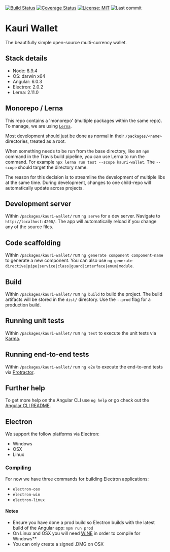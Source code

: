 [![Build Status](https://travis-ci.org/Encrypt-S/kauri-wallet.svg?branch=master)](https://travis-ci.org/Encrypt-S/kauri-wallet)
[![Coverage Status](https://coveralls.io/repos/github/Encrypt-S/kauri-wallet/badge.svg?branch=master)](https://coveralls.io/github/Encrypt-S/kauri-wallet?branch=master)
[![License: MIT](https://img.shields.io/badge/License-MIT-blue.svg)](https://opensource.org/licenses/MIT)
![Last commit](https://img.shields.io/github/last-commit/Encrypt-S/kauri-api.svg)

# Kauri Wallet

The beautifully simple open-source multi-currency wallet.

## Stack details

- Node: 8.9.4
- OS: darwin x64
- Angular: 6.0.3
- Electron: 2.0.2
- Lerna: 2.11.0

## Monorepo / Lerna

This repo contains a 'monorepo' (multiple packages within the same repo). To manage, we are using [`Lerna`](https://github.com/lerna/lerna).

Most development should just be done as normal in their `/packages/<name>` directories, treated as a root.

When something needs to be run from the base directory, like an `npm` command in the Travis build pipeline, you can use Lerna to run the command. For example `npx lerna run test --scope kauri-wallet`. The `--scope` should target the directory name.

The reason for this decision is to streamline the development of multiple libs at the same time. During development, changes to one child-repo will automatically update across projects.

## Development server

Within `/packages/kauri-wallet/` run `ng serve` for a dev server. Navigate to `http://localhost:4200/`. The app will automatically reload if you change any of the source files.

## Code scaffolding

Within `/packages/kauri-wallet/` run `ng generate component component-name` to generate a new component. You can also use `ng generate directive|pipe|service|class|guard|interface|enum|module`.

## Build

Within `/packages/kauri-wallet/` run `ng build` to build the project. The build artifacts will be stored in the `dist/` directory. Use the `--prod` flag for a production build.

## Running unit tests

Within `/packages/kauri-wallet/` run `ng test` to execute the unit tests via [Karma](https://karma-runner.github.io).

## Running end-to-end tests

Within `/packages/kauri-wallet/` run `ng e2e` to execute the end-to-end tests via [Protractor](http://www.protractortest.org/).

## Further help

To get more help on the Angular CLI use `ng help` or go check out the [Angular CLI README](https://github.com/angular/angular-cli/blob/master/README.md).


## Electron

We support the follow platforms via Electron:
- Windows
- OSX
- Linux

### Compiling

For now we have three commands for building Electron applications:
- `electron-osx`
- `electron-win`
- `electron-linux`

#### Notes

- Ensure you have done a prod build so Electron builds with the latest build of the Angular app: `npm run prod`
- On Linux and OSX you will need [WINE](https://wiki.winehq.org/Download) in order to compile for Windows**
- You can only create a signed .DMG on OSX
